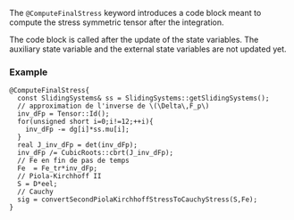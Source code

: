 The `@ComputeFinalStress` keyword introduces a code block meant to
compute the stress symmetric tensor after the integration.

The code block is called after the update of the state variables. The
auxiliary state variable and the external state variables are not
updated yet.

### Example

~~~~{.cpp}
@ComputeFinalStress{
  const SlidingSystems& ss = SlidingSystems::getSlidingSystems();
  // approximation de l'inverse de \(\Delta\,F_p\)
  inv_dFp = Tensor::Id();
  for(unsigned short i=0;i!=12;++i){
    inv_dFp -= dg[i]*ss.mu[i];
  }
  real J_inv_dFp = det(inv_dFp);
  inv_dFp /= CubicRoots::cbrt(J_inv_dFp);
  // Fe en fin de pas de temps
  Fe  = Fe_tr*inv_dFp;
  // Piola-Kirchhoff II
  S = D*eel;
  // Cauchy
  sig = convertSecondPiolaKirchhoffStressToCauchyStress(S,Fe);
}
~~~~~~~~~~~~~~~~~~~~~~~~~~~~~~
